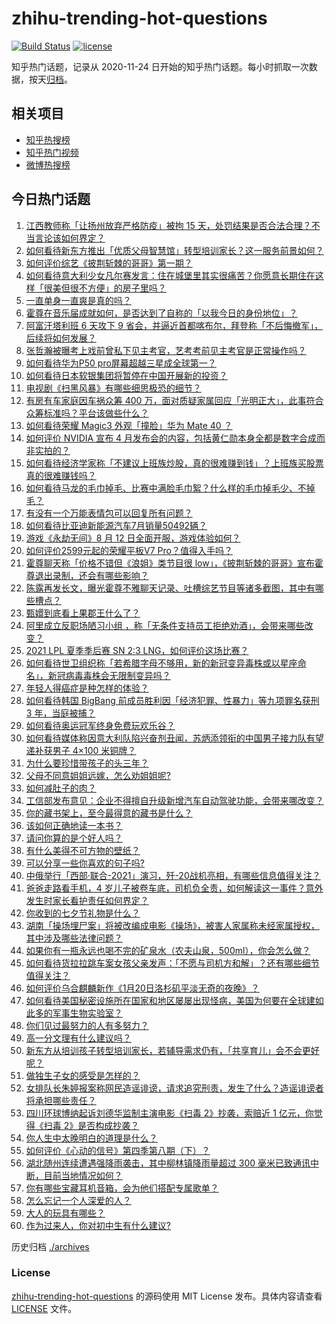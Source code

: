 # zhihu-trending-hot-questions

[![Build Status](https://github.com/justjavac/zhihu-trending-hot-questions/workflows/ci/badge.svg?branch=master)](https://github.com/justjavac/zhihu-trending-hot-questions/actions)
[![license](https://img.shields.io/github/license/justjavac/zhihu-trending-hot-questions)](https://github.com/justjavac/zhihu-trending-hot-questions/blob/master/LICENSE)

知乎热门话题，记录从 2020-11-24 日开始的知乎热门话题。每小时抓取一次数据，按天[归档](./archives)。

## 相关项目

- [知乎热搜榜](https://github.com/justjavac/zhihu-trending-top-search)
- [知乎热门视频](https://github.com/justjavac/zhihu-trending-hot-video)
- [微博热搜榜](https://github.com/justjavac/weibo-trending-hot-search)

## 今日热门话题

<!-- BEGIN -->
<!-- 最后更新时间 Fri Aug 13 2021 04:01:44 GMT+0800 (China Standard Time) -->

1. [江西教师称「让扬州放弃严格防疫」被拘 15
   天，处罚结果是否合法合理？不当言论该如何界定？](https://www.zhihu.com/question/479240905)
1. [如何看待新东方推出「优质父母智慧馆」转型培训家长？这一服务前景如何？](https://www.zhihu.com/question/478924827)
1. [如何评价综艺《披荆斩棘的哥哥》第一期？](https://www.zhihu.com/question/478851544)
1. [如何看待意大利少女凡尔赛发言：住在城堡里其实很痛苦？你愿意长期住在这样「很美但很不方便」的房子里吗？](https://www.zhihu.com/question/478934011)
1. [一直单身一直爽是真的吗？](https://www.zhihu.com/question/330412814)
1. [霍尊在音乐届成就如何，是否达到了自称的「以我今日的身份地位」？](https://www.zhihu.com/question/479242622)
1. [阿富汗塔利班 6 天攻下 9
   省会，并逼近首都喀布尔，拜登称「不后悔撤军」，后续将如何发展？](https://www.zhihu.com/question/479012421)
1. [张哲瀚被曝考上戏前曾私下见主考官，艺考考前见主考官是正常操作吗？](https://www.zhihu.com/question/479204348)
1. [如何看待华为P50 pro屏幕超越三星成全球第一？](https://www.zhihu.com/question/478901191)
1. [如何看待日本软银集团将暂停在中国开展新的投资？](https://www.zhihu.com/question/479030453)
1. [电视剧《扫黑风暴》有哪些细思极恐的细节？](https://www.zhihu.com/question/478362513)
1. [有房有车家庭因车祸众筹 400
   万，面对质疑家属回应「光明正大」，此事符合众筹标准吗？平台该做些什么？](https://www.zhihu.com/question/479185512)
1. [如何看待荣耀 Magic3 外观「撞脸」华为 Mate 40 ？](https://www.zhihu.com/question/479302371)
1. [如何评价 NVIDIA 宣布 4
   月发布会的内容，包括黄仁勋本身全都是数字合成而非实拍的？](https://www.zhihu.com/question/479214973)
1. [如何看待经济学家称「不建议上班族炒股，真的很难赚到钱」？上班族买股票真的很难赚钱吗？](https://www.zhihu.com/question/479040751)
1. [如何看待马龙的毛巾掉毛、比赛中满脸毛巾絮？什么样的毛巾掉毛少、不掉毛？](https://www.zhihu.com/question/478402023)
1. [有没有一个万能表情包可以回复所有问题？](https://www.zhihu.com/question/341311495)
1. [如何看待比亚迪新能源汽车7月销量50492辆？](https://www.zhihu.com/question/477560202)
1. [游戏《永劫无间》8 月 12 日全面开服，游戏体验如何？](https://www.zhihu.com/question/479024078)
1. [如何评价2599元起的荣耀平板V7 Pro？值得入手吗？](https://www.zhihu.com/question/479323449)
1. [霍尊聊天称「价格不错但《浪姐》类节目很
   low」，《披荆斩棘的哥哥》宣布霍尊退出录制，还会有哪些影响？](https://www.zhihu.com/question/479240755)
1. [陈露再发长文，曝光霍尊不雅聊天记录、吐槽综艺节目等诸多截图，其中有哪些槽点？](https://www.zhihu.com/question/479240661)
1. [甄嬛到底看上果郡王什么了？](https://www.zhihu.com/question/477830515)
1. [阿里成立反职场陋习小组
   ，称「无条件支持员工拒绝劝酒」，会带来哪些改变？](https://www.zhihu.com/question/479288186)
1. [2021 LPL 夏季季后赛 SN 2:3
   LNG，如何评价这场比赛？](https://www.zhihu.com/question/479254658)
1. [如何看待世卫组织称「若希腊字母不够用，新的新冠变异毒株或以星座命名」，新冠病毒毒株会无限制变异吗？](https://www.zhihu.com/question/478659210)
1. [年轻人得癌症是种怎样的体验？](https://www.zhihu.com/question/288301645)
1. [如何看待韩国 BigBang 前成员胜利因「经济犯罪、性暴力」等九项罪名获刑 3
   年，当庭被捕？](https://www.zhihu.com/question/479244117)
1. [如何看待奥运冠军终身免费玩欢乐谷？](https://www.zhihu.com/question/477862855)
1. [如何看待媒体称因意大利队陷兴奋剂丑闻，苏炳添领衔的中国男子接力队有望递补获男子 4×100
   米铜牌？](https://www.zhihu.com/question/478628241)
1. [为什么要珍惜带孩子的头三年？](https://www.zhihu.com/question/470839638)
1. [父母不同意姐姐远嫁，怎么劝姐姐呢?](https://www.zhihu.com/question/479111775)
1. [如何减肚子的肉？](https://www.zhihu.com/question/32457552)
1. [工信部发布意见：企业不得擅自升级新增汽车自动驾驶功能，会带来哪改变？](https://www.zhihu.com/question/479186205)
1. [你的藏书架上，至今最得意的藏书是什么？](https://www.zhihu.com/question/456543158)
1. [该如何正确地读一本书？](https://www.zhihu.com/question/478905840)
1. [请问你算的是个好人吗？](https://www.zhihu.com/question/477619622)
1. [有什么美得不可方物的壁纸？](https://www.zhihu.com/question/299205851)
1. [可以分享一些你喜欢的句子吗?](https://www.zhihu.com/question/475351772)
1. [中俄举行「西部·联合-2021」演习，歼-20战机亮相，有哪些信息值得关注？](https://www.zhihu.com/question/478757634)
1. [爸爸走路看手机，4
   岁儿子被卷车底，司机负全责，如何解读这一事件？意外发生时家长看护责任如何界定？](https://www.zhihu.com/question/479186587)
1. [你收到的七夕节礼物是什么？](https://www.zhihu.com/question/49412310)
1. [湖南「操场埋尸案」将被改编成电影《操场》，被害人家属称未经家属授权，其中涉及哪些法律问题？](https://www.zhihu.com/question/479150897)
1. [如果你有一瓶永远也喝不完的矿泉水（农夫山泉，500ml），你会怎么做？](https://www.zhihu.com/question/474165365)
1. [如何看待货拉拉跳车案女孩父亲发声：「不愿与司机方和解」？还有哪些细节值得关注？](https://www.zhihu.com/question/479073926)
1. [如何评价乌合麒麟新作《1月20日洛杉矶平淡无奇的夜晚》？](https://www.zhihu.com/question/478996854)
1. [如何看待美国秘密设施所在国家和地区屡屡出现怪病，美国为何要在全球建如此多的军事生物实验室？](https://www.zhihu.com/question/478392758)
1. [你们见过最努力的人有多努力？](https://www.zhihu.com/question/474194443)
1. [高一分文理有什么建议吗？](https://www.zhihu.com/question/478094065)
1. [新东方从培训孩子转型培训家长，若辅导需求仍有，「共享育儿」会不会更好呢？](https://www.zhihu.com/question/478950438)
1. [做独生子女的感受是怎样的？](https://www.zhihu.com/question/34599749)
1. [女排队长朱婷报案称网民造谣诽谤，请求追究刑责，发生了什么？造谣诽谤者将承担哪些责任？](https://www.zhihu.com/question/479102122)
1. [四川环球博纳起诉刘德华监制主演电影《扫毒 2》抄袭，索赔近 1 亿元，你觉得《扫毒
   2》是否构成抄袭？](https://www.zhihu.com/question/478896054)
1. [你人生中太晚明白的道理是什么？](https://www.zhihu.com/question/470076571)
1. [如何评价《心动的信号》第四季第八期（下）？](https://www.zhihu.com/question/479247094)
1. [湖北随州连续遭遇强降雨袭击，其中柳林镇降雨量超过 300
   毫米已致通讯中断，目前当地情况如何？](https://www.zhihu.com/question/479199554)
1. [你有哪些宝藏耳机音箱，会为他们搭配专属歌单？](https://www.zhihu.com/question/478765602)
1. [怎么忘记一个人深爱的人？](https://www.zhihu.com/question/475185751)
1. [大人的玩具有哪些？](https://www.zhihu.com/question/20281247)
1. [作为过来人，你对初中生有什么建议?](https://www.zhihu.com/question/479129062)

<!-- END -->

历史归档 [./archives](./archives)

### License

[zhihu-trending-hot-questions](https://github.com/justjavac/zhihu-trending-hot-questions)
的源码使用 MIT License 发布。具体内容请查看 [LICENSE](./LICENSE) 文件。
